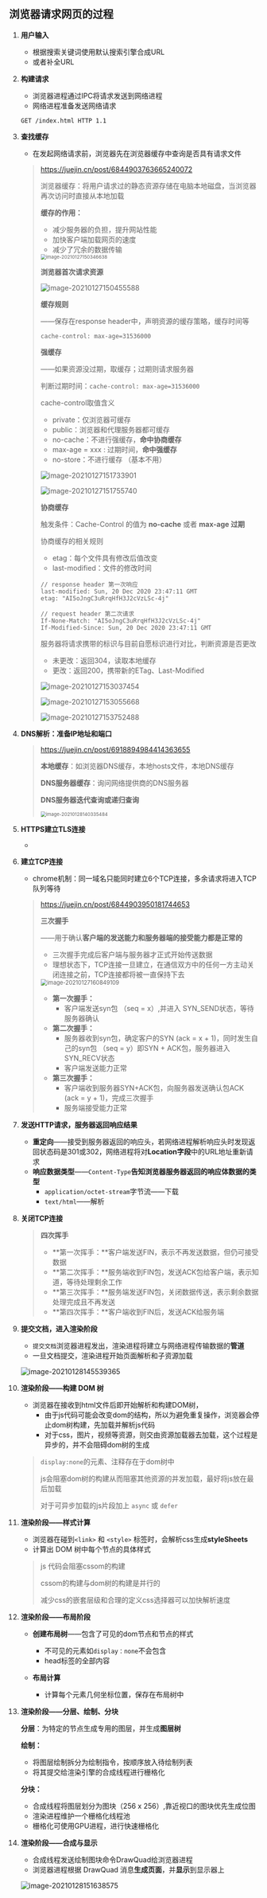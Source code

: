 ## 浏览器请求网页的过程

1. **用户输入**

   - 根据搜索关键词使用默认搜索引擎合成URL
   - 或者补全URL
   
2. **构建请求**

   - 浏览器进程通过IPC将请求发送到网络进程
   - 网络进程准备发送网络请求

   ```shell
   GET /index.html HTTP 1.1
   ```

3. **查找缓存**

   - 在发起网络请求前，浏览器先在浏览器缓存中查询是否具有请求文件

   > https://juejin.cn/post/6844903763665240072
   >
   > 浏览器缓存：将用户请求过的静态资源存储在电脑本地磁盘，当浏览器再次访问时直接从本地加载
   >
   > **缓存的作用：**
   >
   > - 减少服务器的负担，提升网站性能
   > - 加快客户端加载网页的速度
   > - 减少了冗余的数据传输
   >
   > <img src="http.assets/image-20210127150346638.png" alt="image-20210127150346638" style="zoom:67%;" />
   >
   > **浏览器首次请求资源**
   >
   > ![image-20210127150455588](http.assets/image-20210127150455588.png)
   >
   > **缓存规则**
   >
   > ——保存在response header中，声明资源的缓存策略，缓存时间等
   >
   > ```shell
   > cache-control: max-age=31536000
   > ```
   >
   > **强缓存**
   >
   > ——如果资源没过期，取缓存；过期则请求服务器
   >
   > 判断过期时间：`cache-control: max-age=31536000`
   >
   > 
   >
   > cache-control取值含义
   >
   > - private：仅浏览器可缓存
   > - public：浏览器和代理服务器都可缓存
   > - no-cache：不进行强缓存，**命中协商缓存**
   > - max-age = xxx : 过期时间，**命中强缓存**
   > - no-store：不进行缓存 （基本不用）
   >
   > ![image-20210127151733901](http.assets/image-20210127151733901.png)
   >
   > ![image-20210127151755740](http.assets/image-20210127151755740.png)
   >
   >   
   >
   > **协商缓存**
   >
   > 触发条件：Cache-Control 的值为 **no-cache** 或者 **max-age 过期**
   >
   > 协商缓存的相关规则
   >
   > - etag：每个文件具有修改后值改变
   > - last-modified：文件的修改时间
   >
   > ```shell
   > // response header 第一次响应
   > last-modified: Sun, 20 Dec 2020 23:47:11 GMT
   > etag: "AI5oJngC3uRrqHfH3J2cVzLSc-4j"
   > 
   > // request header 第二次请求
   > If-None-Match: "AI5oJngC3uRrqHfH3J2cVzLSc-4j"
   > If-Modified-Since: Sun, 20 Dec 2020 23:47:11 GMT
   > ```
   >
   > 服务器将请求携带的标识与目前自愿标识进行对比，判断资源是否更改
   >
   > - 未更改：返回304，读取本地缓存
   > - 更改：返回200，携带新的ETag、Last-Modified
   >
   > ![image-20210127153037454](http.assets/image-20210127153037454.png)
   >
   > ![image-20210127153055668](http.assets/image-20210127153055668.png)
   >
   >  
   >
   > ![image-20210127153752488](http.assets/image-20210127153752488.png)

4. **DNS解析：准备IP地址和端口**

   > https://juejin.cn/post/6918894984414363655
   >
   > **本地缓存**：如浏览器DNS缓存，本地hosts文件，本地DNS缓存
   >
   > **DNS服务器缓存**：询问网络提供商的DNS服务器
   >
   > **DNS服务器迭代查询或递归查询**
   >
   > <img src="http.assets/image-20210128140335484.png" alt="image-20210128140335484" style="zoom:67%;" />

5. **HTTPS建立TLS连接**

   - 

6. **建立TCP连接**

   - chrome机制：同一域名只能同时建立6个TCP连接，多余请求将进入TCP队列等待

   > https://juejin.cn/post/6844903950181744653
   >
   > **三次握手**
   >
   > ——用于确认**客户端的发送能力和服务器端的接受能力都是正常的**
   >
   > - 三次握手完成后客户端与服务器才正式开始传送数据
   > - 理想状态下，TCP连接一旦建立，在通信双方中的任何一方主动关闭连接之前，TCP连接都将被一直保持下去
   >
   > <img src="http.assets/image-20210127160849109.png" alt="image-20210127160849109" style="zoom:80%;" />
   >
   > - **第一次握手：**
   >   - 客户端发送syn包 （seq = x）,并进入 SYN_SEND状态，等待服务器确认
   > - **第二次握手：**
   >   - 服务器收到syn包，确定客户的SYN (ack = x + 1)，同时发生自己的syn包 （seq = y）即SYN + ACK包，服务器进入SYN_RECV状态
   >   - 客户端发送能力正常
   > - **第三次握手：**
   >   - 客户端收到服务器SYN+ACK包，向服务器发送确认包ACK (ack = y + 1)，完成三次握手
   >   - 服务端接受能力正常

   

7. **发送HTTP请求，服务器返回响应结果**

   - **重定向**——接受到服务器返回的响应头，若网络进程解析响应头时发现返回状态码是301或302，网络进程将对**Location字段**中的URL地址重新请求
   - **响应数据类型**——`Content-Type`**告知浏览器服务器返回的响应体数据的类型**
     - `application/octet-stream`字节流——下载
     - `text/html`——解析

   

8. **关闭TCP连接**

   > **四次挥手**
   >
   > - **第一次挥手：**客户端发送FIN，表示不再发送数据，但仍可接受数据
   > - **第二次挥手：**服务端收到FIN包，发送ACK包给客户端，表示知道，等待处理剩余工作
   > - **第三次挥手：**服务端发送FIN包，关闭数据传送，表示剩余数据处理完成且不再发送
   > - **第四次挥手：**客户端收到FIN后，发送ACK给服务端

   

9. **提交文档，进入渲染阶段**

   - `提交文档`浏览器进程发出，渲染进程将建立与网络进程传输数据的**管道**
   - 一旦文档提交，渲染进程开始页面解析和子资源加载

   ![image-20210128145539365](http.assets/image-20210128145539365.png)

10. **渲染阶段——构建 DOM 树**

    - 浏览器在接收到html文件后即开始解析和构建DOM树，
      - 由于js代码可能会改变dom的结构，所以为避免重复操作，浏览器会停止dom树构建，先加载并解析js代码
      - 对于css，图片，视频等资源，则交由资源加载器去加载，这个过程是异步的，并不会阻碍dom树的生成

    > `display:none`的元素、注释存在于dom树中
    >
    > js会阻塞dom树的构建从而阻塞其他资源的并发加载，最好将js放在最后加载
    >
    > 对于可异步加载的js片段加上 `async` 或 `defer`

    

11. **渲染阶段——样式计算**

    - 浏览器在碰到`<link>` 和 `<style>` 标签时，会解析css生成**styleSheets**
    - 计算出 DOM 树中每个节点的具体样式

    > js 代码会阻塞cssom的构建
    >
    > cssom的构建与dom树的构建是并行的
    >
    > 减少css的嵌套层级和合理的定义css选择器可以加快解析速度

    

12. **渲染阶段——布局阶段**

    - **创建布局树**——包含了可见的dom节点和节点的样式

      - 不可见的元素如`display：none`不会包含
      - head标签的全部内容

    - **布局计算**

      - 计算每个元素几何坐标位置，保存在布局树中

      

13. **渲染阶段——分层、绘制、分块**

    **分层**：为特定的节点生成专用的图层，并生成**图层树**

    **绘制：**

    - 将图层绘制拆分为绘制指令，按顺序放入待绘制列表
    - 将其提交给渲染引擎的合成线程进行栅格化

    **分块：**

    - 合成线程将图层划分为图块（256 x 256）,靠近视口的图块优先生成位图
    - 渲染进程维护一个栅格化线程池
    - 栅格化可使用GPU进程，进行快速栅格化

    

14. **渲染阶段——合成与显示**

    - 合成线程发送绘制图块命令DrawQuad给浏览器进程
    - 浏览器进程根据 DrawQuad 消息**生成页面**，并**显示**到显示器上

    ![image-20210128151638575](http.assets/image-20210128151638575.png)

